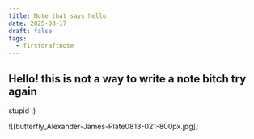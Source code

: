```yaml
---
title: Note that says hello
date: 2025-08-17
draft: false
tags:
  - firstdraftnote
---
```

Hello!
this is not a way to write a note bitch 
try again
---
stupid :)

![[butterfly_Alexander-James-Plate0813-021-800px.jpg]]
